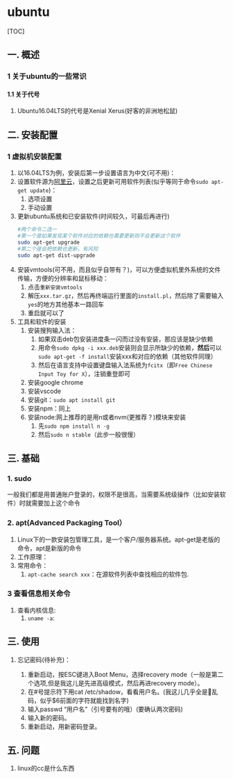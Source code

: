 # ubuntu
[TOC]
## 一. 概述
### 1 关于ubuntu的一些常识
#### 1.1 关于代号
1. Ubuntu16.04LTS的代号是Xenial Xerus(好客的非洲地松鼠)
## 二. 安装配置
### 1 虚拟机安装配置
1. 以16.04LTS为例，安装后第一步设置语言为中文(可不用)：
2. 设置软件源为[阿里云](http://mirrors.aliyun.com/)，设置之后更新可用软件列表(似乎等同于命令`sudo apt-get update`)：
    1. 选项设置
    2. 手动设置
4. 更新ubuntu系统和已安装软件(时间较久，可最后再进行)
    ```bash
    #两个命令二选一
    #第一个是如果发现某个软件对应的依赖也需要更新则不会更新这个软件
    sudo apt-get upgrade
    #第二个是会把依赖也更新，有风险
    sudo apt-get dist-upgrade
    ```
3. 安装vmtools(可不用，而且似乎自带有？)，可以方便虚拟机里外系统的文件传输，方便的分辨率和鼠标移动：
    1. 点击`重新安装vmtools`
    2. 解压`xxx.tar.gz`，然后再终端运行里面的`install.pl`，然后除了需要输入`yes`的地方其他基本一路回车
    3. 重启就可以了
4. 工具和软件的安装
    1. 安装搜狗输入法：
        1. 如果双击deb包安装进度条一闪而过没有安装，那应该是缺少依赖
        2. 用命令`sudo dpkg -i xxx.deb`安装则会显示所缺少的依赖，**然后**可以`sudo apt-get -f install`安装xxx和对应的依赖（其他软件同理）
        2. 然后在语言支持中设置键盘输入法系统为`fcitx`（即`Free Chinese Input Toy for X`），注销重登即可
    2. 安装google chrome
    3. 安装vscode
    4. 安装git：`sudo apt install git`
    5. 安装npm：同上
    6. 安装node:网上推荐的是用n或者nvm(更推荐？)模块来安装
        1. 先`sudo npm install n -g`
        2. 然后`sudo n stable`（此步一般很慢）

##  三. 基础
### 1. sudo  
一般我们都是用普通账户登录的，权限不是很高，当需要系统级操作（比如安装软件）时就需要加上这个命令
### 2. apt(Advanced Packaging Tool）
1. Linux下的一款安装包管理工具，是一个客户/服务器系统。apt-get是老版的命令，apt是新版的命令
2. 工作原理：
3. 常用命令：
    1. `apt-cache search xxx`：在源软件列表中查找相应的软件包.
### 3 查看信息相关命令
1. 查看内核信息:
    1. `uname -a`:
##  三. 使用
1. 忘记密码(待补充)：

    1. 重新启动，按ESC键进入Boot Menu，选择recovery mode（一般是第二个选项,但是我这儿是先进高级模式，然后再进recovery mode）。 
    2. 在#号提示符下用cat /etc/shadow，看看用户名。(我这儿几乎全是乱码，似乎$6前面的字符就能找到名字) 
    3. 输入passwd “用户名”（引号要有的哦）(要确认两次密码) 
    4. 输入新的密码。 
    5. 重新启动，用新密码登录。
## 五. 问题
1. linux的cc是什么东西